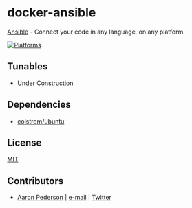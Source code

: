 # docker-ansible

[Ansible](https://www.zeromq.org) - Connect your code in any language, on any platform.

[![Platforms](http://img.shields.io/badge/platforms-ubuntu-lightgrey.svg?style=flat)](#)

Tunables
--------
* Under Construction

Dependencies
------------
* [colstrom/ubuntu](https://github.com/colstrom/docker-ubuntu)

License
-------
[MIT](https://tldrlegal.com/license/mit-license)

Contributors
------------
* [Aaron Pederson](https://aaronpederson.github.io) | [e-mail](mailto:aaronpederson@gmail.com) | [Twitter](https://twitter.com/GunFuSamurai)
